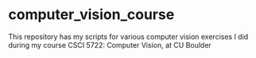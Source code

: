 # computer_vision_course
This repository has my scripts for various computer vision exercises I did during my course CSCI 5722: Computer Vision, at CU Boulder
